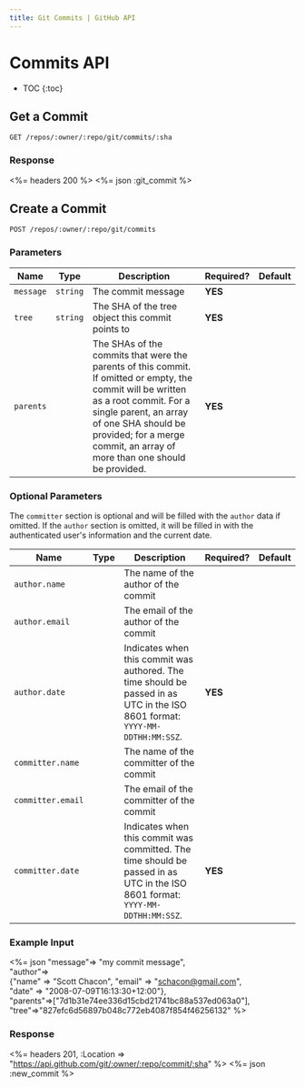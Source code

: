 ```yaml
---
title: Git Commits | GitHub API
---
```


# Commits API

* TOC
{:toc}

## Get a Commit

    GET /repos/:owner/:repo/git/commits/:sha

### Response

<%= headers 200 %>
<%= json :git_commit %>

## Create a Commit

    POST /repos/:owner/:repo/git/commits

### Parameters

Name | Type | Description | Required? | Default
----|------|--------------|-----------|---------
`message`|`string` | The commit message|**YES**|
`tree`|`string` | The SHA of the tree object this commit points to|**YES**|
`parents`|| The SHAs of the commits that were the parents of this commit.  If omitted or empty, the commit will be written as a root commit.  For a single parent, an array of one SHA should be provided; for a merge commit, an array of more than one should be provided.|**YES**|


### Optional Parameters

The `committer` section is optional and will be filled with the `author`
data if omitted. If the `author` section is omitted, it will be filled
in with the authenticated user's information and the current date.


Name | Type | Description | Required? | Default
----|------|--------------|-----------|---------
`author.name`|| The name of the author of the commit| |
`author.email`|| The email of the author of the commit| |
`author.date`|| Indicates when this commit was authored. The time should be passed in as UTC in the ISO 8601 format: `YYYY-MM-DDTHH:MM:SSZ`.|**YES**|
`committer.name`|| The name of the committer of the commit| |
`committer.email`|| The email of the committer of the commit| |
`committer.date`|| Indicates when this commit was committed. The time should be passed in as UTC in the ISO 8601 format: `YYYY-MM-DDTHH:MM:SSZ`.|**YES**|


### Example Input

<%= json "message"=> "my commit message", \
    "author"=> \
    {"name" => "Scott Chacon", "email" => "schacon@gmail.com", \
    "date" => "2008-07-09T16:13:30+12:00"}, \
    "parents"=>["7d1b31e74ee336d15cbd21741bc88a537ed063a0"], \
    "tree"=>"827efc6d56897b048c772eb4087f854f46256132" %>

### Response

<%= headers 201,
      :Location => "https://api.github.com/git/:owner/:repo/commit/:sha" %>
<%= json :new_commit %>

